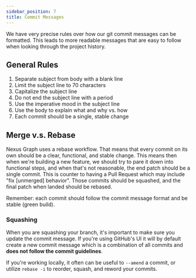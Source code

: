 ```yaml
---
sidebar_position: 7
title: Commit Messages
---
```


We have very precise rules over how our git commit messages can be formatted. This leads to more readable messages that
are easy to follow when looking through the project history.

General Rules
-------------

1. Separate subject from body with a blank line
2. Limit the subject line to 70 characters
3. Capitalize the subject line
4. Do not end the subject line with a period
5. Use the imperative mood in the subject line
6. Use the body to explain what and why vs. how
7. Each commit should be a single, stable change

Merge v.s. Rebase
-----------------

Nexus Graph uses a rebase workflow. That means that every commit on its own should be a clear, functional, and stable
change. This means then when we're building a new feature, we should try to pare it down into functional steps, and
when that's not reasonable, the end patch should be a single commit. This is counter to having a Pull Request which may
include "fix [unmerged] behavior". Those commits should be squashed, and the final patch when landed should be rebased.

Remember: each commit should follow the commit message format and be stable (green build).

### Squashing

When you are squashing your branch, it's important to make sure you update the commit message. If you're using GitHub's
UI it will by default create a new commit message which is a combination of all commits and **does not follow the
commit guidelines**.

If you're working locally, it often can be useful to `--amend` a commit, or utilize `rebase -i` to reorder, squash, and
reword your commits.
